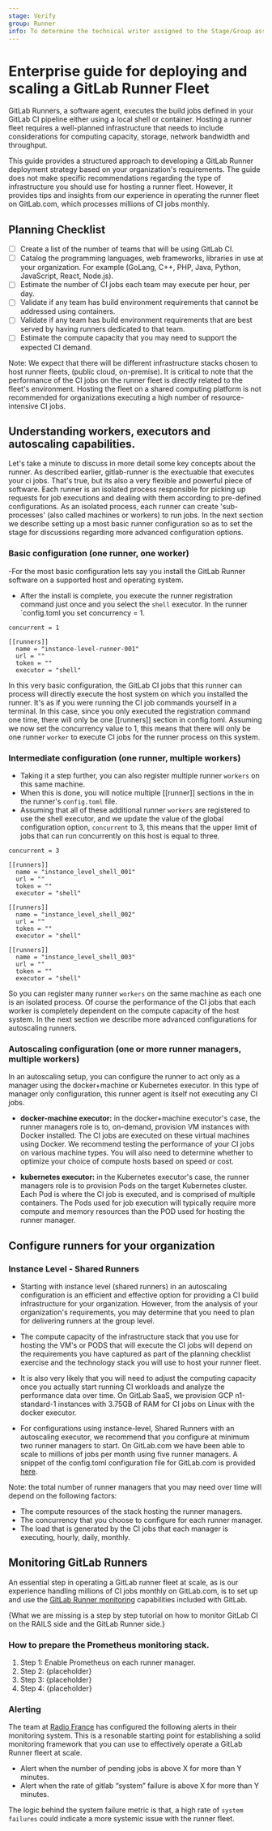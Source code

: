 ```yaml
---
stage: Verify
group: Runner
info: To determine the technical writer assigned to the Stage/Group associated with this page, see https://about.gitlab.com/handbook/engineering/ux/technical-writing/#assignments
---
```


# Enterprise guide for deploying and scaling a GitLab Runner Fleet

GitLab Runners, a software agent, executes the build jobs defined in your GitLab CI pipeline either using a local shell or container. Hosting a runner fleet requires a well-planned infrastructure that needs to include considerations for computing capacity, storage, network bandwidth and throughput. 

This guide provides a structured approach to developing a GitLab Runner deployment strategy based on your organization's requirements. The guide does not make specific recommendations regarding the type of infrastructure you should use for hosting a runner fleet. However, it provides tips and insights from our experience in operating the runner fleet on GitLab.com, which processes millions of CI jobs monthly.

## Planning Checklist

- [ ] Create a list of the number of teams that will be using GitLab CI.
- [ ] Catalog the programming languages, web frameworks, libraries in use at your organization. For example (GoLang, C++, PHP, Java, Python, JavaScript, React, Node.js).
- [ ] Estimate the number of CI jobs each team may execute per hour, per day.
- [ ] Validate if any team has build environment requirements that cannot be addressed using containers. 
- [ ] Validate if any team has build environment requirements that are best served by having runners dedicated to that team.
- [ ] Estimate the compute capacity that you may need to support the expected CI demand.

Note:  We expect that there will be different infrastructure stacks chosen to host runner fleets, (public cloud, on-premise). It is critical to note that the performance of the CI jobs on the runner fleet is directly related to the fleet's environment. Hosting the fleet on a shared computing platform is not recommended for organizations executing a high number of resource-intensive CI jobs.

## Understanding workers, executors and autoscaling capabilities.

Let's take a minute to discuss in more detail some key concepts about the runner. As described earlier, gitlab-runner is the exectuable that executes your ci jobs. That's true, but its also a very flexible and powerful piece of software. Each runner is an isolated process responsible for picking up requests for job executions and dealing with them according to pre-defined configurations. As an isolated process, each runner can create 'sub-processes' (also called machines or workers) to run jobs. In the next section we describe setting up a most basic runner configuration so as to set the stage for discussions regarding more advanced configuration options.

### Basic configuration (one runner, one worker)

-For the most basic configuration lets say you install the GitLab Runner software on a supported host and operating system. 

- After the install is complete, you execute the runner registration command just once and you select the `shell` executor. In the runner `config.toml you set concurrency = 1.

```
concurrent = 1

[[runners]]
  name = "instance-level-runner-001"
  url = ""
  token = ""
  executor = "shell"

```

In this very basic configuration, the GitLab CI jobs that this runner can process will directly execute the host system on which you installed the runner. It's as if you were running the CI job commands yourself in a terminal. In this case, since you only executed the registration command one time, there will only be one [[runners]] section in config.toml. Assuming we now set the concurrency value to 1, this means that there will only be one runner  `worker` to execute CI jobs for the runner process on this system.

### Intermediate configuration (one runner, multiple workers)

- Taking it a step further, you can also register multiple runner `workers` on this same machine. 
- When this is done, you will notice multiple [[runner]] sections in the in the runner's `config.toml` file. 
- Assuming that all of these additional runner `workers` are registered to use the shell executor, and we update the value of the global configuration option, `concurrent` to 3, this means that the upper limit of jobs that can run concurrently on this host is equal to three. 

```
concurrent = 3

[[runners]]
  name = "instance_level_shell_001"
  url = ""
  token = ""
  executor = "shell"

[[runners]]
  name = "instance_level_shell_002"
  url = ""
  token = ""
  executor = "shell"

[[runners]]
  name = "instance_level_shell_003"
  url = ""
  token = ""
  executor = "shell"

```

So you can register many runner `workers` on the same machine as each one is an isolated process. Of course the performance of the CI jobs that each worker is completely dependent on the compute capacity of the host system. In the next section we describe more advanced configurations for autoscaling runners.

### Autoscaling configuration (one or more runner managers, multiple workers)

In an autoscaling setup, you can configure the runner to act only as a manager using the docker+machine or Kubernetes executor. In this type of manager only configuration, this runner agent is itself not executing any CI jobs. 

- **docker-machine executor:** in the docker+machine executor's case, the runner managers role is to, on-demand, provision VM instances with Docker installed. The CI jobs are executed on these virtual machines using Docker.  We recommend testing the performance of your CI jobs on various machine types. You will also need to determine whether to optimize your choice of compute hosts based on speed or cost. 

- **kubernetes executor:** in the Kubernetes executor's case, the runner managers role is to provision Pods on the target Kubernetes cluster.  Each Pod is where the CI job is executed, and is comprised of multiple containers. The Pods used for job execution will typically require more compute and memory resources than the POD used for hosting the runner manager.

## Configure runners for your organization

### Instance Level - Shared Runners

- Starting with instance level (shared runners) in an autoscaling configuration is an efficient and effective option for providing a CI build infrastructure for your organization.  However, from the analysis of your organization's requirements, you may determine that you need to plan for delivering runners at the group level. 

- The compute capacity of the infrastructure stack that you use for hosting the VM's or PODS that will execute the CI jobs will depend on the requirements you have captured as part of the planning checklist exercise and the technology stack you will use to host your runner fleet.

- It is also very likely that you will need to adjust the computing capacity once you actually start running CI workloads and analyze the performance data over time. On GitLab SaaS, we provision GCP n1-standard-1 instances with 3.75GB of RAM for CI jobs on Linux with the docker executor.

- For configurations using instance-level, Shared Runners with an autoscaling executor, we recommend that you configure at minimum two runner managers to start. On GitLab.com we have been able to scale to millions of jobs per month using five runner managers. A snippet of the config.toml configuration file for GitLab.com is provided [here](https://docs.gitlab.com/ee/user/gitlab_com/#configtoml). 

Note: the total number of runner managers that you may need over time will depend on the following factors:
- The compute resources of the stack hosting the runner managers.
- The concurrency that you choose to configure for each runner manager.
- The load that is generated by the CI jobs that each manager is executing, hourly, daily, monthly.

## Monitoring GitLab Runners

An essential step in operating a GitLab runner fleet at scale, as is our experience handling millions of CI jobs monthly on GitLab.com, is to set up and use the [GitLab Runner monitoring](https://docs.gitlab.com/runner/monitoring/README.html) capabilities included with GitLab.

{What we are missing is a step by step tutorial on how to monitor GitLab CI on the RAILS side and the GitLab Runner side.}

###  How to prepare the Prometheus monitoring stack.

1. Step 1: Enable Prometheus on each runner manager.
1. Step 2: {placeholder}
1. Step 3: {placeholder}
1. Step 4: {placeholder}

### Alerting

The team at [Radio France](https://medium.com/radio-france-engineering/on-demand-ci-cd-with-gitlab-and-kubernetes-1d395105ac45) has configured the following alerts in their monitoring system. This is a resonable starting point for establishing a solid monitoring framework that you can use to effectively operate a GitLab Runner fleert at scale.

- Alert when the number of pending jobs is above X for more than Y minutes.
- Alert when the rate of gitlab “system” failure is above X for more than Y minutes. 

The logic behind the system failure metric is that, a high rate of `system failures` could indicate a more systemic issue with the runner fleet.
